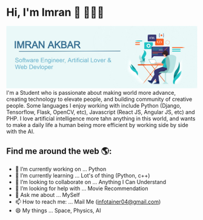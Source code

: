 # Hi, I'm Imran 👋 👨🏻‍💻

<img src="https://raw.githubusercontent.com/imran-prog/imran-prog/main/main_banner.jpg" alt="banner that says Imran Akbar - software engineer, artificial lover & web developer alongside a cartoon illustration of a developer">
I'm a Student who is passionate about making world more advance, creating technology to elevate people, and building community of creative people. Some languages I enjoy working with include Python (Django, Tensorflow, Flask, OpenCV, etc), Javascript (React JS, Angular JS, etc) and PHP. I love artificial intelligence more tahn anything in this world, and wants to make a daily life a human being more efficient by working side by side with the AI.


## Find me around the web 🌎:
- 🔭 I’m currently working on ... Python
- 🌱 I’m currently learning ... Lot's of thing (Python, c++)
- 👯 I’m looking to collaborate on ... Anything I Can Understand
- 🤔 I’m looking for help with ... Movie Recommendation
- 💬 Ask me about ... MySelf
- 📫 How to reach me: ... Mail Me (infotainer04@gmail.com)
- 😄 My things ... Space, Physics, AI
